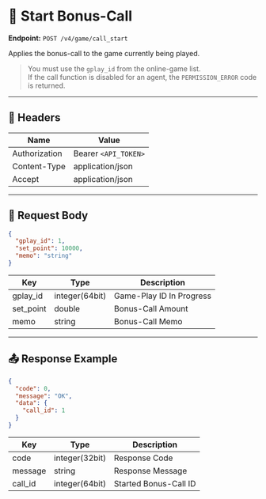 # 🎯 Start Bonus-Call

**Endpoint:** `POST /v4/game/call_start`  

Applies the bonus-call to the game currently being played.  
> You must use the `gplay_id` from the online-game list.  
> If the call function is disabled for an agent, the `PERMISSION_ERROR` code is returned.

---

## 🔑 Headers

| Name          | Value                 |
|---------------|----------------------|
| Authorization | Bearer `<API_TOKEN>` |
| Content-Type  | application/json     |
| Accept        | application/json     |

---

## 📝 Request Body

```json
{
  "gplay_id": 1,
  "set_point": 10000,
  "memo": "string"
}
````

| Key       | Type           | Description              |
| --------- | -------------- | ------------------------ |
| gplay_id  | integer(64bit) | Game-Play ID In Progress |
| set_point | double         | Bonus-Call Amount        |
| memo      | string         | Bonus-Call Memo          |

---

## 📤 Response Example

```json
{
  "code": 0,
  "message": "OK",
  "data": {
    "call_id": 1
  }
}
```

| Key     | Type           | Description           |
| ------- | -------------- | --------------------- |
| code    | integer(32bit) | Response Code         |
| message | string         | Response Message      |
| call_id | integer(64bit) | Started Bonus-Call ID |

